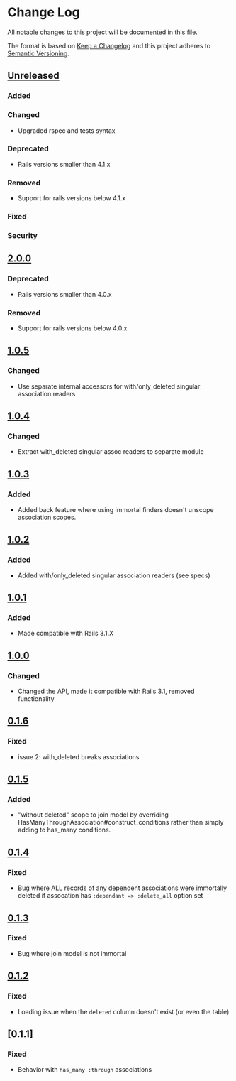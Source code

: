 # Change Log
All notable changes to this project will be documented in this file.

The format is based on [Keep a Changelog](http://keepachangelog.com/)
and this project adheres to [Semantic Versioning](http://semver.org/).

## [Unreleased]
### Added
### Changed

- Upgraded rspec and tests syntax

### Deprecated

- Rails versions smaller than 4.1.x

### Removed

- Support for rails versions below 4.1.x

### Fixed
### Security

## [2.0.0]
### Deprecated

- Rails versions smaller than 4.0.x

### Removed

- Support for rails versions below 4.0.x

## [1.0.5]

### Changed

- Use separate internal accessors for with/only_deleted singular association readers

## [1.0.4] 
### Changed

- Extract with_deleted singular assoc readers to separate module

## [1.0.3] 
### Added

- Added back feature where using immortal finders doesn't unscope association scopes.

## [1.0.2] 
### Added

- Added with/only_deleted singular association readers (see specs)

## [1.0.1] 
### Added

- Made compatible with Rails 3.1.X

## [1.0.0] 
### Changed

- Changed the API, made it compatible with Rails 3.1, removed functionality

## [0.1.6] 
### Fixed

- issue 2: with_deleted breaks associations

## [0.1.5] 
### Added

- "without deleted" scope to join model by overriding
  HasManyThroughAssociation#construct_conditions rather than simply adding to
  has_many conditions.

## [0.1.4] 
### Fixed

- Bug where ALL records of any dependent associations were immortally deleted if
  assocation has `:dependant => :delete_all` option set

## [0.1.3] 
### Fixed

- Bug where join model is not immortal

## [0.1.2] 
### Fixed

- Loading issue when the `deleted` column doesn't exist (or even the table)

## [0.1.1] 
### Fixed

- Behavior with `has_many :through` associations

[Unreleased]: https://github.com/teambox/immortal/compare/v2.0.0...HEAD
[2.0.0]: https://github.com/teambox/immortal/compare/v1.0.5...v2.0.0
[1.0.5]: https://github.com/teambox/immortal/compare/v1.0.4...v1.0.5
[1.0.4]: https://github.com/teambox/immortal/compare/v1.0.3...v1.0.4
[1.0.3]: https://github.com/teambox/immortal/compare/v1.0.2...v1.0.3
[1.0.2]: https://github.com/teambox/immortal/compare/v1.0.1...v1.0.2
[1.0.1]: https://github.com/teambox/immortal/compare/v1.0.0...v1.0.1
[1.0.0]: https://github.com/teambox/immortal/compare/v0.1.6...v1.0.0
[0.1.6]: https://github.com/teambox/immortal/compare/v0.1.5...v0.1.6
[0.1.5]: https://github.com/teambox/immortal/compare/v0.1.4...v0.1.5
[0.1.4]: https://github.com/teambox/immortal/compare/v0.1.3...v0.1.4
[0.1.3]: https://github.com/teambox/immortal/compare/v0.1.2...v0.1.3
[0.1.2]: https://github.com/teambox/immortal/compare/v0.1.1...v0.1.2
